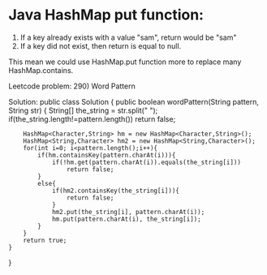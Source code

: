 # Java HashMap put function:

1. If a key already exists with a value "sam", return would be "sam"
2. If a key did not exist, then return is equal to null.

This mean we could use HashMap.put function more to replace many HashMap.contains.

Leetcode problem: 290) Word Pattern

Solution: 
public class Solution {
    public boolean wordPattern(String pattern, String str) {
        String[] the_string = str.split(" ");
        if(the_string.length!=pattern.length())
            return false;

        HashMap<Character,String> hm = new HashMap<Character,String>();
        HashMap<String,Character> hm2 = new HashMap<String,Character>();
        for(int i=0; i<pattern.length();i++){
            if(hm.containsKey(pattern.charAt(i))){
                if(!hm.get(pattern.charAt(i)).equals(the_string[i]))
                    return false;
            }
            else{
                if(hm2.containsKey(the_string[i])){
                    return false;
                }
                hm2.put(the_string[i], pattern.charAt(i));
                hm.put(pattern.charAt(i), the_string[i]);
            }
        }
        return true;
    }
}
